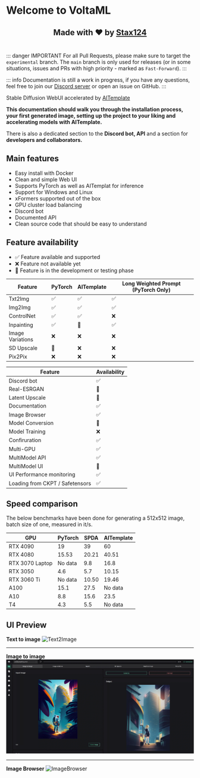 # Welcome to VoltaML

<h2 align="center" style="border-bottom: 1px solid var(--vp-c-divider); padding-bottom: 24px;">
Made with ❤️ by <a href="https://github.com/Stax124" target="_blank">Stax124</a>
</h2>

::: danger IMPORTANT
For all Pull Requests, please make sure to target the `experimental` branch. The `main` branch is only used for releases (or in some situations, issues and PRs with high priority - marked as `Fast-Forward`).
:::

::: info
Documentation is still a work in progress, if you have any questions, feel free to join our [Discord server](https://discord.gg/pY5SVyHmWm) or open an issue on GitHub.
:::

Stable Diffusion WebUI accelerated by <a href="https://github.com/facebookincubator/AITemplate">AITemplate</a>

**This documentation should walk you through the installation process, your first generated image, setting up the project to your liking and accelerating models with AITemplate.**

There is also a dedicated section to the **Discord bot, API** and a section for **developers and collaborators.**

## Main features

- Easy install with Docker
- Clean and simple Web UI
- Supports PyTorch as well as AITemplat for inference
- Support for Windows and Linux
- xFormers supported out of the box
- GPU cluster load balancing
- Discord bot
- Documented API
- Clean source code that should be easy to understand

## Feature availability

- ✅ Feature available and supported
- ❌ Feature not available yet
- 🚧 Feature is in the development or testing phase

| Feature          | PyTorch | AITemplate | Long Weighted Prompt (PyTorch Only) |
| ---------------- | ------- | ---------- | ----------------------------------- |
| Txt2Img          | ✅      | ✅         | ✅                                  |
| Img2Img          | ✅      | ✅         | ✅                                  |
| ControlNet       | ✅      | ✅         | ❌                                  |
| Inpainting       | ✅      | 🚧         | ✅                                  |
| Image Variations | ❌      | ❌         | ❌                                  |
| SD Upscale       | 🚧      | ❌         | ❌                                  |
| Pix2Pix          | ❌      | ❌         | ❌                                  |

| Feature                         | Availability |
| ------------------------------- | ------------ |
| Discord bot                     | ✅           |
| Real-ESRGAN                     | 🚧           |
| Latent Upscale                  | 🚧           |
| Documentation                   | ✅           |
| Image Browser                   | ✅           |
| Model Conversion                | 🚧           |
| Model Training                  | ❌           |
| Confiruration                   | ✅           |
| Multi-GPU                       | ✅           |
| MultiModel API                  | ✅           |
| MultiModel UI                   | 🚧           |
| UI Performance monitoring       | ✅           |
| Loading from CKPT / Safetensors | ✅           |

## Speed comparison

The below benchmarks have been done for generating a 512x512 image, batch size of one, measured in it/s.

| GPU             | PyTorch | SPDA  | AITemplate |
| --------------- | ------- | ----- | ---------- |
| RTX 4090        | 19      | 39    | 60         |
| RTX 4080        | 15.53   | 20.21 | 40.51      |
| RTX 3070 Laptop | No data | 9.8   | 16.8       |
| RTX 3050        | 4.6     | 5.7   | 10.15      |
| RTX 3060 Ti     | No data | 10.50 | 19.46      |
| A100            | 15.1    | 27.5  | No data    |
| A10             | 8.8     | 15.6  | 23.5       |
| T4              | 4.3     | 5.5   | No data    |

## UI Preview

**Text to image**
![Text2Image](/static/frontend/frontend-txt2img.webp)

<hr>

**Image to image**
![Image2Image](static/frontend/frontend-img2img.webp)

<hr>

**Image Browser**
![ImageBrowser](/static/frontend/frontend-browser.webp)
